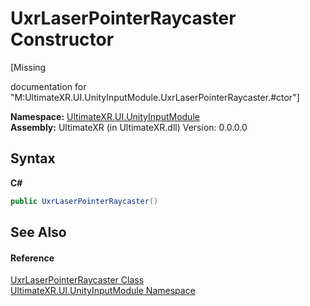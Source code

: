 # UxrLaserPointerRaycaster Constructor 
 

\[Missing <summary> documentation for "M:UltimateXR.UI.UnityInputModule.UxrLaserPointerRaycaster.#ctor"\]

**Namespace:**&nbsp;<a href="N_UltimateXR_UI_UnityInputModule">UltimateXR.UI.UnityInputModule</a><br />**Assembly:**&nbsp;UltimateXR (in UltimateXR.dll) Version: 0.0.0.0

## Syntax

**C#**<br />
``` C#
public UxrLaserPointerRaycaster()
```


## See Also


#### Reference
<a href="T_UltimateXR_UI_UnityInputModule_UxrLaserPointerRaycaster">UxrLaserPointerRaycaster Class</a><br /><a href="N_UltimateXR_UI_UnityInputModule">UltimateXR.UI.UnityInputModule Namespace</a><br />